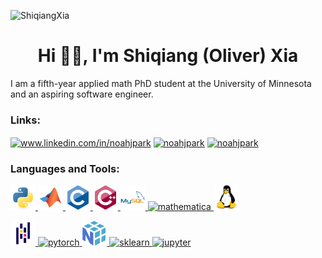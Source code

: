 <p align="left"> <img src="https://komarev.com/ghpvc/?username=ShiqiangXia&label=Profile%20views&color=0e75b6&style=flat" alt="ShiqiangXia" /> </p>


<h1 align="center">Hi ✌🏼, I'm Shiqiang (Oliver) Xia</h1>
<!---
<h3 align="center">Software Engineer ang Applied Mathematician</h3>
-->

I am a fifth-year applied math PhD student at the University of Minnesota and an aspiring software engineer.

<!---
Check out my [person website here](https://sites.google.com/umn.edu/shiqiang-xia/home).
-->


<h3 align="left">Links:</h3>
<p align="left">
<a href="https://www.linkedin.com/in/shiqiangx/" target="_blank"><img align="center" src="https://raw.githubusercontent.com/rahuldkjain/github-profile-readme-generator/master/src/images/icons/Social/linked-in-alt.svg" alt="www.linkedin.com/in/noahjpark" height="30" width="40" /></a>
<a href="https://leetcode.com/Oliver_XIa/" target="_blank"><img align="center" src="https://raw.githubusercontent.com/rahuldkjain/github-profile-readme-generator/master/src/images/icons/Social/leet-code.svg" alt="noahjpark" height="30" width="40" /></a>
<a href="https://www.instagram.com/swoliver_74kg/" target="_blank"><img align="center" src="https://raw.githubusercontent.com/rahuldkjain/github-profile-readme-generator/master/src/images/icons/Social/instagram.svg" alt="noahjpark" height="30" width="40" /></a>

</p>

<h3 align="left">Languages and Tools:</h3>
<a href="https://www.python.org" target="_blank"> <img src="https://raw.githubusercontent.com/devicons/devicon/master/icons/python/python-original.svg" alt="python" width="40" height="40"/> </a> 
<a href="https://www.mathworks.com/products/matlab.html" target="_blank"> <img src="https://raw.githubusercontent.com/devicons/devicon/master/icons/matlab/matlab-original.svg" alt="matlab" width="40" height="40"/> </a> 
<a href="https://www.cprogramming.com/" target="_blank"> <img src="https://raw.githubusercontent.com/devicons/devicon/master/icons/c/c-original.svg" alt="c" width="40" height="40"/> </a> <a href="https://www.w3schools.com/cpp/" target="_blank"> <img src="https://raw.githubusercontent.com/devicons/devicon/master/icons/cplusplus/cplusplus-original.svg" alt="cplusplus" width="40" height="40"/> </a>  
<a href="https://www.mysql.com/" target="_blank"> <img src="https://raw.githubusercontent.com/devicons/devicon/master/icons/mysql/mysql-original-wordmark.svg" alt="mysql" width="40" height="40"/> </a>
<a href="https://www.wolfram.com/?source=nav" target="_blank"> <img src="https://upload.wikimedia.org/wikipedia/commons/2/20/Mathematica_Logo.svg" alt="mathematica" width="40" height="40"/> </a> 
<a href="https://www.linux.org/" target="_blank"> <img src="https://raw.githubusercontent.com/devicons/devicon/master/icons/linux/linux-original.svg" alt="linux" width="40" height="40"/> </a> 

<a href="https://pandas.pydata.org/" target="_blank"> <img src="https://raw.githubusercontent.com/devicons/devicon/master/icons/pandas/pandas-original.svg" alt="pandas" width="40" height="40"/> </a> 
<a href="https://pytorch.org/" target="_blank"> <img src="https://upload.wikimedia.org/wikipedia/commons/1/10/PyTorch_logo_icon.svg" alt="pytorch" width="40" height="40"/> </a> 
<a href="https://numpy.org/" target="_blank"> <img src="https://raw.githubusercontent.com/devicons/devicon/master/icons/numpy/numpy-original.svg" alt="numpy" width="40" height="40"/> </a> 
<a href="https://scikit-learn.org/stable/" target="_blank"> <img src="https://upload.wikimedia.org/wikipedia/commons/0/05/Scikit_learn_logo_small.svg" alt="sklearn" width="40" height="40"/> </a> 
<a href="https://jupyter.org/" target="_blank"> <img src="https://upload.wikimedia.org/wikipedia/commons/3/38/Jupyter_logo.svg" alt="jupyter" width="40" height="40"/> </a> 


<!---
![LeetCode Stats](https://leetcode.card.workers.dev/?username=Oliver_Xia2021&style=dark&fontGaramond&extension=null)
-->

